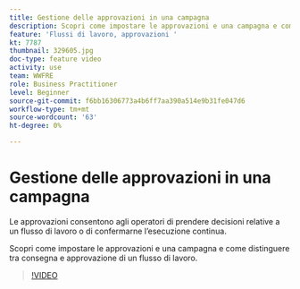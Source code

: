 ```yaml
---
title: Gestione delle approvazioni in una campagna
description: Scopri come impostare le approvazioni e una campagna e come distinguere tra consegna e approvazione di un flusso di lavoro.
feature: 'Flussi di lavoro, approvazioni '
kt: 7787
thumbnail: 329605.jpg
doc-type: feature video
activity: use
team: WWFRE
role: Business Practitioner
level: Beginner
source-git-commit: f6bb16306773a4b6ff7aa390a514e9b31fe047d6
workflow-type: tm+mt
source-wordcount: '63'
ht-degree: 0%

---
```



# Gestione delle approvazioni in una campagna

Le approvazioni consentono agli operatori di prendere decisioni relative a un flusso di lavoro o di confermarne l’esecuzione continua.

Scopri come impostare le approvazioni e una campagna e come distinguere tra consegna e approvazione di un flusso di lavoro.

>[!VIDEO](https://video.tv.adobe.com/v/329605?quality=12)
